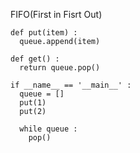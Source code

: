 FIFO(First in Fisrt Out)

```
def put(item) :
  queue.append(item)
  
def get() :
  return queue.pop()
  
if __name__ == '__main__' :
  queue = []
  put(1)
  put(2)
  
  while queue :
    pop()
```
